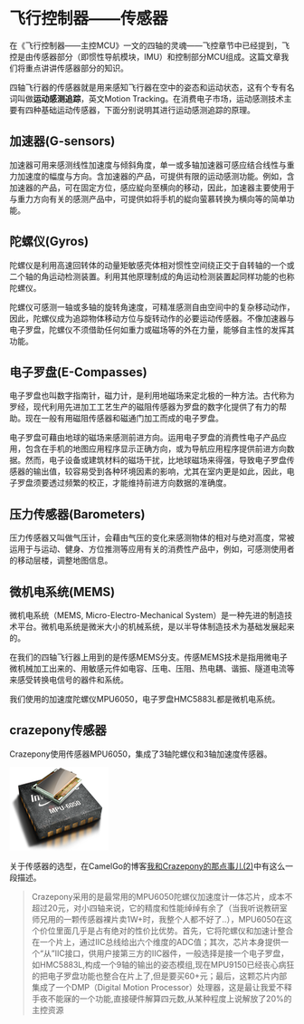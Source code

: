 
#  飞行控制器——传感器


在《飞行控制器——主控MCU》一文的四轴的灵魂——飞控章节中已经提到，飞控是由传感器部分（即惯性导航模块，IMU）和控制部分MCU组成。这篇文章我们将重点讲讲传感器部分的知识。

四轴飞行器的传感器就是用来感知飞行器在空中的姿态和运动状态，这有个专有名词叫做**运动感测追踪**，英文Motion Tracking。在消费电子市场，运动感测技术主要有四种基础运动传感器，下面分别说明其进行运动感测追踪的原理。

## 加速器(G-sensors)

加速器可用来感测线性加速度与倾斜角度，单一或多轴加速器可感应结合线性与重力加速度的幅度与方向。含加速器的产品，可提供有限的运动感测功能。例如，含加速器的产品，可在固定方位，感应緃向至横向的移动，因此，加速器主要使用于与重力方向有关的感测产品中，可提供如将手机的緃向萤慕转换为横向等的简单功能。

## 陀螺仪(Gyros)
陀螺仪是利用高速回转体的动量矩敏感壳体相对惯性空间绕正交于自转轴的一个或二个轴的角运动检测装置。利用其他原理制成的角运动检测装置起同样功能的也称陀螺仪。

陀螺仪可感测一轴或多轴的旋转角速度，可精准感测自由空间中的复杂移动动作，因此，陀螺仪成为追踪物体移动方位与旋转动作的必要运动传感器。不像加速器与电子罗盘，陀螺仪不须借助任何如重力或磁场等的外在力量，能够自主性的发挥其功能。

## 电子罗盘(E-Compasses)
电子罗盘也叫数字指南针，磁力计，是利用地磁场来定北极的一种方法。古代称为罗经，现代利用先进加工工艺生产的磁阻传感器为罗盘的数字化提供了有力的帮助。现在一般有用磁阻传感器和磁通门加工而成的电子罗盘。

电子罗盘可藉由地球的磁场来感测前进方向。运用电子罗盘的消费性电子产品应用，包含在手机的地图应用程序显示正确方向，或为导航应用程序提供前进方向数据。然而，电子设备或建筑材料的磁场干扰，比地球磁场来得强，导致电子罗盘传感器的输出值，较容易受到各种环境因素的影响，尤其在室内更是如此，因此，电子罗盘须要透过频繁的校正，才能维持前进方向数据的准确度。

## 压力传感器(Barometers)
压力传感器又叫做气压计，会藉由气压的变化来感测物体的相对与绝对高度，常被运用于与运动、健身、方位推测等应用有关的消费性产品中，例如，可感测使用者的移动层楼，调整地图信息。

## 微机电系统(MEMS)
微机电系统（MEMS, Micro-Electro-Mechanical System）是一种先进的制造技术平台。微机电系统是微米大小的机械系统，是以半导体制造技术为基础发展起来的。

在我们的四轴飞行器上用到的是传感MEMS分支。传感MEMS技术是指用微电子微机械加工出来的、用敏感元件如电容、压电、压阻、热电耦、谐振、隧道电流等来感受转换电信号的器件和系统。

我们使用的加速度陀螺仪MPU6050，电子罗盘HMC5883L都是微机电系统。

## crazepony传感器
Crazepony使用传感器MPU6050，集成了3轴陀螺仪和3轴加速度传感器。

![](/assets/img/mpu-6050.png)

关于传感器的选型，在CamelGo的博客[我和Crazepony的那点事儿(2)](http://www.crazepony.com/2014/05/29/story-with-crazepony-2.html)中有这么一段描述。

>Crazepony采用的是最常用的MPU6050陀螺仪加速度计一体芯片，成本不超过20元，对小四轴来说，它的精度和性能绰绰有余了（当我听说教研室师兄用的一颗传感器裸片卖1W+时，我整个人都不好了..），MPU6050在这个价位里面几乎是占有绝对的性价比优势。首先，它将陀螺仪和加速计整合在一个片上，通过IIC总线给出六个维度的ADC值；其次，芯片本身提供一个“从”IIC接口，供用户接第三方的IIC器件，一般选择是接一个电子罗盘，如HMC5883L,构成一个9轴的输出的姿态模组,现在MPU9150已经丧心病狂的把电子罗盘功能也整合在片上了,但是要买60+元；最后，这颗芯片内部集成了一个DMP（Digital Motion Processor）处理器，这是最让我爱不释手夜不能寐的一个功能,直接硬件解算四元数,从某种程度上说解放了20%的主控资源


